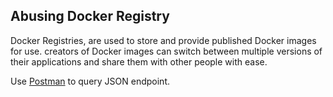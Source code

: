 ## Abusing Docker Registry
Docker Registries, are used to store and provide published Docker images for use. creators of Docker images can switch between multiple versions of their applications and share them with other people with ease.

Use [Postman](https://www.postman.com) to query JSON endpoint.